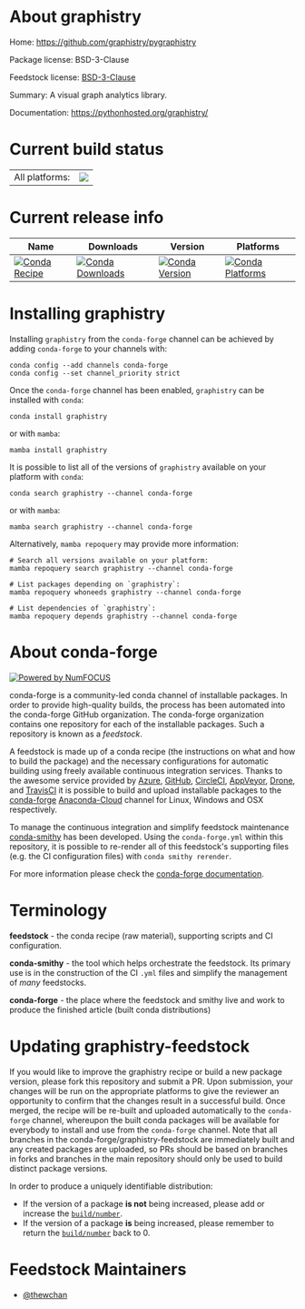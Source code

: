 About graphistry
================

Home: https://github.com/graphistry/pygraphistry

Package license: BSD-3-Clause

Feedstock license: [BSD-3-Clause](https://github.com/conda-forge/graphistry-feedstock/blob/main/LICENSE.txt)

Summary: A visual graph analytics library.

Documentation: https://pythonhosted.org/graphistry/

Current build status
====================


<table><tr><td>All platforms:</td>
    <td>
      <a href="https://dev.azure.com/conda-forge/feedstock-builds/_build/latest?definitionId=15958&branchName=main">
        <img src="https://dev.azure.com/conda-forge/feedstock-builds/_apis/build/status/graphistry-feedstock?branchName=main">
      </a>
    </td>
  </tr>
</table>

Current release info
====================

| Name | Downloads | Version | Platforms |
| --- | --- | --- | --- |
| [![Conda Recipe](https://img.shields.io/badge/recipe-graphistry-green.svg)](https://anaconda.org/conda-forge/graphistry) | [![Conda Downloads](https://img.shields.io/conda/dn/conda-forge/graphistry.svg)](https://anaconda.org/conda-forge/graphistry) | [![Conda Version](https://img.shields.io/conda/vn/conda-forge/graphistry.svg)](https://anaconda.org/conda-forge/graphistry) | [![Conda Platforms](https://img.shields.io/conda/pn/conda-forge/graphistry.svg)](https://anaconda.org/conda-forge/graphistry) |

Installing graphistry
=====================

Installing `graphistry` from the `conda-forge` channel can be achieved by adding `conda-forge` to your channels with:

```
conda config --add channels conda-forge
conda config --set channel_priority strict
```

Once the `conda-forge` channel has been enabled, `graphistry` can be installed with `conda`:

```
conda install graphistry
```

or with `mamba`:

```
mamba install graphistry
```

It is possible to list all of the versions of `graphistry` available on your platform with `conda`:

```
conda search graphistry --channel conda-forge
```

or with `mamba`:

```
mamba search graphistry --channel conda-forge
```

Alternatively, `mamba repoquery` may provide more information:

```
# Search all versions available on your platform:
mamba repoquery search graphistry --channel conda-forge

# List packages depending on `graphistry`:
mamba repoquery whoneeds graphistry --channel conda-forge

# List dependencies of `graphistry`:
mamba repoquery depends graphistry --channel conda-forge
```


About conda-forge
=================

[![Powered by
NumFOCUS](https://img.shields.io/badge/powered%20by-NumFOCUS-orange.svg?style=flat&colorA=E1523D&colorB=007D8A)](https://numfocus.org)

conda-forge is a community-led conda channel of installable packages.
In order to provide high-quality builds, the process has been automated into the
conda-forge GitHub organization. The conda-forge organization contains one repository
for each of the installable packages. Such a repository is known as a *feedstock*.

A feedstock is made up of a conda recipe (the instructions on what and how to build
the package) and the necessary configurations for automatic building using freely
available continuous integration services. Thanks to the awesome service provided by
[Azure](https://azure.microsoft.com/en-us/services/devops/), [GitHub](https://github.com/),
[CircleCI](https://circleci.com/), [AppVeyor](https://www.appveyor.com/),
[Drone](https://cloud.drone.io/welcome), and [TravisCI](https://travis-ci.com/)
it is possible to build and upload installable packages to the
[conda-forge](https://anaconda.org/conda-forge) [Anaconda-Cloud](https://anaconda.org/)
channel for Linux, Windows and OSX respectively.

To manage the continuous integration and simplify feedstock maintenance
[conda-smithy](https://github.com/conda-forge/conda-smithy) has been developed.
Using the ``conda-forge.yml`` within this repository, it is possible to re-render all of
this feedstock's supporting files (e.g. the CI configuration files) with ``conda smithy rerender``.

For more information please check the [conda-forge documentation](https://conda-forge.org/docs/).

Terminology
===========

**feedstock** - the conda recipe (raw material), supporting scripts and CI configuration.

**conda-smithy** - the tool which helps orchestrate the feedstock.
                   Its primary use is in the construction of the CI ``.yml`` files
                   and simplify the management of *many* feedstocks.

**conda-forge** - the place where the feedstock and smithy live and work to
                  produce the finished article (built conda distributions)


Updating graphistry-feedstock
=============================

If you would like to improve the graphistry recipe or build a new
package version, please fork this repository and submit a PR. Upon submission,
your changes will be run on the appropriate platforms to give the reviewer an
opportunity to confirm that the changes result in a successful build. Once
merged, the recipe will be re-built and uploaded automatically to the
`conda-forge` channel, whereupon the built conda packages will be available for
everybody to install and use from the `conda-forge` channel.
Note that all branches in the conda-forge/graphistry-feedstock are
immediately built and any created packages are uploaded, so PRs should be based
on branches in forks and branches in the main repository should only be used to
build distinct package versions.

In order to produce a uniquely identifiable distribution:
 * If the version of a package **is not** being increased, please add or increase
   the [``build/number``](https://docs.conda.io/projects/conda-build/en/latest/resources/define-metadata.html#build-number-and-string).
 * If the version of a package **is** being increased, please remember to return
   the [``build/number``](https://docs.conda.io/projects/conda-build/en/latest/resources/define-metadata.html#build-number-and-string)
   back to 0.

Feedstock Maintainers
=====================

* [@thewchan](https://github.com/thewchan/)

